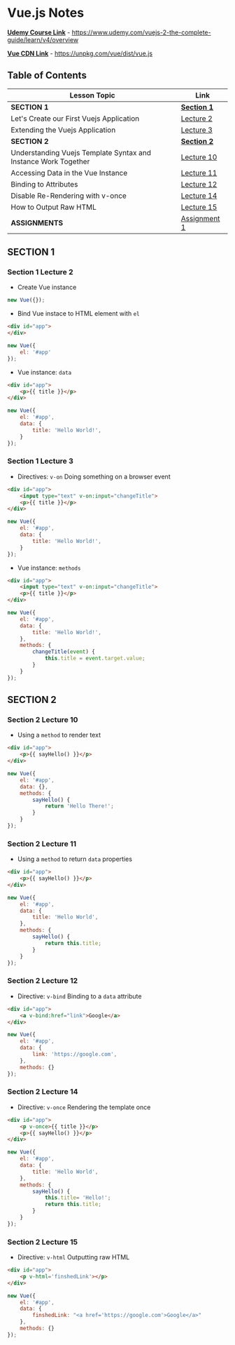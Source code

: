 # Vue.js Notes

[**Udemy Course Link**](https://www.udemy.com/vuejs-2-the-complete-guide/learn/v4/overview) - https://www.udemy.com/vuejs-2-the-complete-guide/learn/v4/overview

[**Vue CDN Link**](https://unpkg.com/vue/dist/vue.js) - https://unpkg.com/vue/dist/vue.js

## Table of Contents
Lesson Topic | Link
--- | ---
**SECTION 1** | [**Section 1**](#section-1)
Let's Create our First Vuejs Application | [Lecture 2](#section-1-lecture-2)
Extending the Vuejs Application | [Lecture 3](#section-1-lecture-3)
**SECTION 2** | [**Section 2**](#section-2)
Understanding Vuejs Template Syntax and Instance Work Together | [Lecture 10](#section-2-lecture-10)
Accessing Data in the Vue Instance | [Lecture 11](#section-2-lecture-11)
Binding to Attributes | [Lecture 12](#section-2-lecture-12)
Disable Re-Rendering with v-once | [Lecture 14](#section-2-lecture-14)
How to Output Raw HTML | [Lecture 15](#section-2-lecture-15)
**ASSIGNMENTS** | [Assignment 1](https://github.com/Wyattb413/learning-vue-udemy/blob/master/assignments/1.html)

## SECTION 1

### Section 1 Lecture 2
- Create Vue instance
```javascript
new Vue({});
```

- Bind Vue instace to HTML element with `el`
```html
<div id="app">
</div>
```

```javascript
new Vue({
    el: '#app'
});
```

- Vue instance: `data`
```html
<div id="app">
    <p>{{ title }}</p>
</div>
```

```javascript
new Vue({
    el: '#app',
    data: {
        title: 'Hello World!',
    }
});
```

### Section 1 Lecture 3
- Directives: `v-on` Doing something on a browser event
```html
<div id="app">
    <input type="text" v-on:input="changeTitle">
    <p>{{ title }}</p>
</div>
```

```javascript
new Vue({
    el: '#app',
    data: {
        title: 'Hello World!',
    }
});
```

- Vue instance: `methods`
```html
<div id="app">
    <input type="text" v-on:input="changeTitle">
    <p>{{ title }}</p>
</div>
```

```javascript
new Vue({
    el: '#app',
    data: {
        title: 'Hello World!',
    },
    methods: {
        changeTitle(event) {
            this.title = event.target.value;
        }
    }
});
```
## SECTION 2

### Section 2 Lecture 10
- Using a `method` to render text
```html
<div id="app">
    <p>{{ sayHello() }}</p>
</div>
```

```javascript
new Vue({
    el: '#app',
    data: {},
    methods: {
        sayHello() {
            return 'Hello There!';
        }
    }
});
```

### Section 2 Lecture 11
- Using a `method` to return `data` properties
```html
<div id="app">
    <p>{{ sayHello() }}</p>
</div>
```

```javascript
new Vue({
    el: '#app',
    data: {
        title: 'Hello World',
    },
    methods: {
        sayHello() {
            return this.title;
        }
    }
});
```

### Section 2 Lecture 12
- Directive: `v-bind` Binding to a `data` attribute
```html
<div id="app">
    <a v-bind:href="link">Google</a>
</div>
```

```javascript
new Vue({
    el: '#app',
    data: {
        link: 'https://google.com',
    },
    methods: {}
});
```

### Section 2 Lecture 14
- Directive: `v-once` Rendering the template once
```html
<div id="app">
    <p v-once>{{ title }}</p>
    <p>{{ sayHello() }}</p>
</div>
```

```javascript
new Vue({
    el: '#app',
    data: {
        title: 'Hello World',
    },
    methods: {
        sayHello() {
            this.title= 'Hello!';
            return this.title;
        }
    }
});
```

### Section 2 Lecture 15
- Directive: `v-html` Outputting raw HTML
```html
<div id="app">
    <p v-html='finshedLink'></p>
</div>
```

```javascript
new Vue({
    el: '#app',
    data: {
        finshedLink: "<a href='https://google.com'>Google</a>"
    },
    methods: {}
});
```